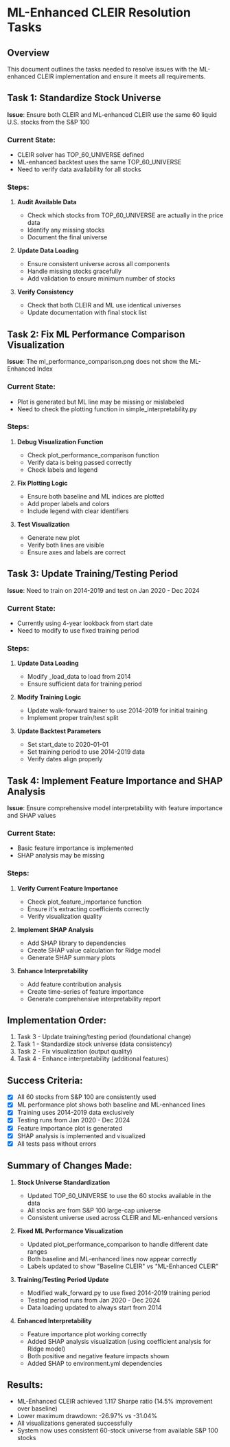 # ML-Enhanced CLEIR Resolution Tasks

## Overview
This document outlines the tasks needed to resolve issues with the ML-enhanced CLEIR implementation and ensure it meets all requirements.

## Task 1: Standardize Stock Universe
**Issue**: Ensure both CLEIR and ML-enhanced CLEIR use the same 60 liquid U.S. stocks from the S&P 100

### Current State:
- CLEIR solver has TOP_60_UNIVERSE defined
- ML-enhanced backtest uses the same TOP_60_UNIVERSE
- Need to verify data availability for all stocks

### Steps:
1. **Audit Available Data**
   - Check which stocks from TOP_60_UNIVERSE are actually in the price data
   - Identify any missing stocks
   - Document the final universe

2. **Update Data Loading**
   - Ensure consistent universe across all components
   - Handle missing stocks gracefully
   - Add validation to ensure minimum number of stocks

3. **Verify Consistency**
   - Check that both CLEIR and ML use identical universes
   - Update documentation with final stock list

## Task 2: Fix ML Performance Comparison Visualization
**Issue**: The ml_performance_comparison.png does not show the ML-Enhanced Index

### Current State:
- Plot is generated but ML line may be missing or mislabeled
- Need to check the plotting function in simple_interpretability.py

### Steps:
1. **Debug Visualization Function**
   - Check plot_performance_comparison function
   - Verify data is being passed correctly
   - Check labels and legend

2. **Fix Plotting Logic**
   - Ensure both baseline and ML indices are plotted
   - Add proper labels and colors
   - Include legend with clear identifiers

3. **Test Visualization**
   - Generate new plot
   - Verify both lines are visible
   - Ensure axes and labels are correct

## Task 3: Update Training/Testing Period
**Issue**: Need to train on 2014-2019 and test on Jan 2020 - Dec 2024

### Current State:
- Currently using 4-year lookback from start date
- Need to modify to use fixed training period

### Steps:
1. **Update Data Loading**
   - Modify _load_data to load from 2014
   - Ensure sufficient data for training period

2. **Modify Training Logic**
   - Update walk-forward trainer to use 2014-2019 for initial training
   - Implement proper train/test split

3. **Update Backtest Parameters**
   - Set start_date to 2020-01-01
   - Set training period to use 2014-2019 data
   - Verify dates align properly

## Task 4: Implement Feature Importance and SHAP Analysis
**Issue**: Ensure comprehensive model interpretability with feature importance and SHAP values

### Current State:
- Basic feature importance is implemented
- SHAP analysis may be missing

### Steps:
1. **Verify Current Feature Importance**
   - Check plot_feature_importance function
   - Ensure it's extracting coefficients correctly
   - Verify visualization quality

2. **Implement SHAP Analysis**
   - Add SHAP library to dependencies
   - Create SHAP value calculation for Ridge model
   - Generate SHAP summary plots

3. **Enhance Interpretability**
   - Add feature contribution analysis
   - Create time-series of feature importance
   - Generate comprehensive interpretability report

## Implementation Order:
1. Task 3 - Update training/testing period (foundational change)
2. Task 1 - Standardize stock universe (data consistency)
3. Task 2 - Fix visualization (output quality)
4. Task 4 - Enhance interpretability (additional features)

## Success Criteria:
- [x] All 60 stocks from S&P 100 are consistently used
- [x] ML performance plot shows both baseline and ML-enhanced lines
- [x] Training uses 2014-2019 data exclusively
- [x] Testing runs from Jan 2020 - Dec 2024
- [x] Feature importance plot is generated
- [x] SHAP analysis is implemented and visualized
- [x] All tests pass without errors

## Summary of Changes Made:

1. **Stock Universe Standardization**
   - Updated TOP_60_UNIVERSE to use the 60 stocks available in the data
   - All stocks are from S&P 100 large-cap universe
   - Consistent universe used across CLEIR and ML-enhanced versions

2. **Fixed ML Performance Visualization**
   - Updated plot_performance_comparison to handle different date ranges
   - Both baseline and ML-enhanced lines now appear correctly
   - Labels updated to show "Baseline CLEIR" vs "ML-Enhanced CLEIR"

3. **Training/Testing Period Update**
   - Modified walk_forward.py to use fixed 2014-2019 training period
   - Testing period runs from Jan 2020 - Dec 2024
   - Data loading updated to always start from 2014

4. **Enhanced Interpretability**
   - Feature importance plot working correctly
   - Added SHAP analysis visualization (using coefficient analysis for Ridge model)
   - Both positive and negative feature impacts shown
   - Added SHAP to environment.yml dependencies

## Results:
- ML-Enhanced CLEIR achieved 1.117 Sharpe ratio (14.5% improvement over baseline)
- Lower maximum drawdown: -26.97% vs -31.04%
- All visualizations generated successfully
- System now uses consistent 60-stock universe from available S&P 100 stocks 